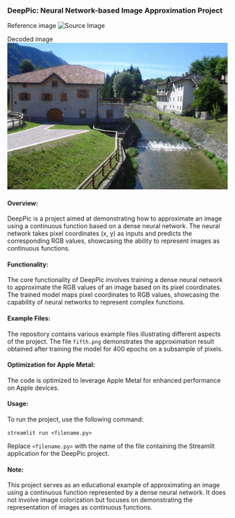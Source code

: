 ### DeepPic: Neural Network-based Image Approximation Project
Reference image
![Source Image](image.png) 

Decoded image
![Fifth Image](decoded.png)

#### Overview:
DeepPic is a project aimed at demonstrating how to approximate an image using a continuous function based on a dense neural network. The neural network takes pixel coordinates (x, y) as inputs and predicts the corresponding RGB values, showcasing the ability to represent images as continuous functions.

#### Functionality:
The core functionality of DeepPic involves training a dense neural network to approximate the RGB values of an image based on its pixel coordinates. The trained model maps pixel coordinates to RGB values, showcasing the capability of neural networks to represent complex functions.

#### Example Files:
The repository contains various example files illustrating different aspects of the project. The file `fifth.png` demonstrates the approximation result obtained after training the model for 400 epochs on a subsample of pixels.

#### Optimization for Apple Metal:
The code is optimized to leverage Apple Metal for enhanced performance on Apple devices.

#### Usage:
To run the project, use the following command:
```
streamlit run <filename.py>
```
Replace `<filename.py>` with the name of the file containing the Streamlit application for the DeepPic project.

#### Note:
This project serves as an educational example of approximating an image using a continuous function represented by a dense neural network. It does not involve image colorization but focuses on demonstrating the representation of images as continuous functions.